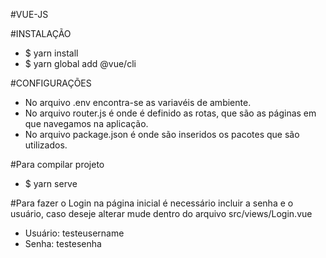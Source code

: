 #VUE-JS

#INSTALAÇÃO
- $ yarn install 
- $ yarn global add @vue/cli

#CONFIGURAÇÕES

- No arquivo .env encontra-se as variavéis de ambiente.
- No arquivo router.js é onde é definido as rotas, que são as páginas em que navegamos na aplicação.
- No arquivo package.json é onde são inseridos os pacotes que são utilizados.

#Para compilar projeto
- $ yarn serve

#Para fazer o Login na página inicial é necessário incluir a senha e o usuário, caso deseje alterar mude dentro do arquivo src/views/Login.vue
- Usuário: testeusername 
- Senha: testesenha

